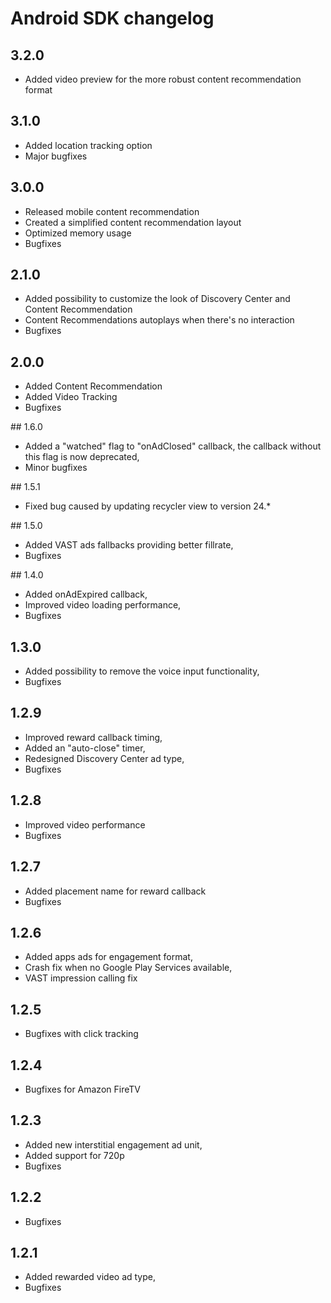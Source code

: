 # Android SDK changelog

## 3.2.0
- Added video preview for the more robust content recommendation format

## 3.1.0
- Added location tracking option
- Major bugfixes

## 3.0.0

- Released mobile content recommendation
- Created a simplified content recommendation layout
- Optimized memory usage
- Bugfixes

## 2.1.0

- Added possibility to customize the look of Discovery Center and Content Recommendation
- Content Recommendations autoplays when there's no interaction
- Bugfixes

## 2.0.0

- Added Content Recommendation
- Added Video Tracking
- Bugfixes

## 1.6.0

- Added a "watched" flag to "onAdClosed" callback, the callback without this flag is now deprecated,
- Minor bugfixes

## 1.5.1

- Fixed bug caused by updating recycler view to version 24.* 

## 1.5.0

- Added VAST ads fallbacks providing better fillrate,
- Bugfixes

## 1.4.0

- Added onAdExpired callback,
- Improved video loading performance,
- Bugfixes

## 1.3.0

- Added possibility to remove the voice input functionality,
- Bugfixes

## 1.2.9

- Improved reward callback timing,
- Added an "auto-close" timer,
- Redesigned Discovery Center ad type,
- Bugfixes

## 1.2.8

- Improved video performance
- Bugfixes

## 1.2.7

- Added placement name for reward callback
- Bugfixes

## 1.2.6

- Added apps ads for engagement format,
- Crash fix when no Google Play Services available,
- VAST impression calling fix

## 1.2.5

- Bugfixes with click tracking

## 1.2.4

- Bugfixes for Amazon FireTV

## 1.2.3

- Added new interstitial engagement ad unit,
- Added support for 720p
- Bugfixes

## 1.2.2

- Bugfixes

## 1.2.1

- Added rewarded video ad type,
- Bugfixes
